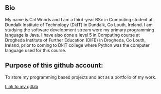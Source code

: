 <article>
  <section>
    <h2>Bio</h2>
    <p>My name is Cal Woods and I am a third-year BSc in Computing student at Dundalk Institute of Technology (DkIT) in Dundalk, Co Louth, Ireland. I am studying the software development stream were my primary programming language is Java. I have also done a level 5 in Computing course at Drogheda Institute of Further Education (DIFE) in Drogheda, Co Louth, Ireland, prior to coming to DkIT college where Python was the computer language used for this course.</p>
  </section>
  <section>
    <h2>Purpose of this github account:</h2>
    <p>To store my programming based projects and act as a portfolio of my work.</p>
  </section>
</article>
<footer>
  <a href="https://gitlab.comp.dkit.ie/d00270955" target="_blank">Link to my gitlab</a>
</footer>
